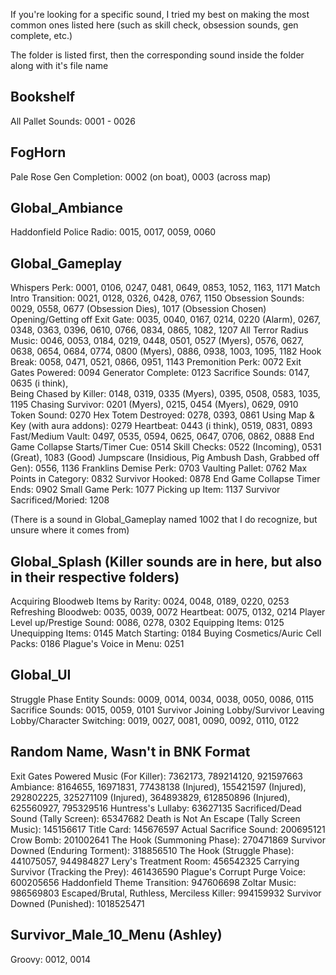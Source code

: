 If you're looking for a specific sound, I tried my best on making the most common ones listed here (such as skill check, obsession sounds, gen complete, etc.)

The folder is listed first, then the corresponding sound inside the folder along with it's file name



Bookshelf
--------------------
All Pallet Sounds: 0001 - 0026

FogHorn
--------------------
Pale Rose Gen Completion: 0002 (on boat), 0003 (across map)

Global_Ambiance
--------------------
Haddonfield Police Radio: 0015, 0017, 0059, 0060

Global_Gameplay
--------------------
Whispers Perk: 0001, 0106, 0247, 0481, 0649, 0853, 1052, 1163, 1171
Match Intro Transition: 0021, 0128, 0326, 0428, 0767, 1150
Obsession Sounds: 0029, 0558, 0677 (Obsession Dies), 1017 (Obsession Chosen)
Opening/Getting off Exit Gate: 0035, 0040, 0167, 0214, 0220 (Alarm), 0267, 0348, 0363, 0396, 0610, 0766, 0834, 0865, 1082, 1207
All Terror Radius Music: 0046, 0053, 0184, 0219, 0448, 0501, 0527 (Myers), 0576, 0627, 0638, 0654, 0684, 0774, 0800 (Myers), 0886, 0938, 1003, 1095, 1182
Hook Break: 0058, 0471, 0521, 0866, 0951, 1143
Premonition Perk: 0072
Exit Gates Powered: 0094
Generator Complete: 0123
Sacrifice Sounds: 0147, 0635 (i think),  
Being Chased by Killer: 0148, 0319, 0335 (Myers), 0395, 0508, 0583, 1035, 1195
Chasing Survivor: 0201 (Myers), 0215, 0454 (Myers), 0629, 0910
Token Sound: 0270
Hex Totem Destroyed: 0278, 0393, 0861
Using Map & Key (with aura addons): 0279
Heartbeat: 0443 (i think), 0519, 0831, 0893
Fast/Medium Vault: 0497, 0535, 0594, 0625, 0647, 0706, 0862, 0888
End Game Collapse Starts/Timer Cue: 0514
Skill Checks: 0522 (Incoming), 0531 (Great), 1083 (Good)
Jumpscare (Insidious, Pig Ambush Dash, Grabbed off Gen): 0556, 1136
Franklins Demise Perk: 0703
Vaulting Pallet: 0762
Max Points in Category: 0832
Survivor Hooked: 0878
End Game Collapse Timer Ends: 0902
Small Game Perk: 1077
Picking up Item: 1137
Survivor Sacrificed/Moried: 1208

(There is a sound in Global_Gameplay named 1002 that I do recognize, but unsure where it comes from)


Global_Splash (Killer sounds are in here, but also in their respective folders)
--------------------
Acquiring Bloodweb Items by Rarity: 0024, 0048, 0189, 0220, 0253
Refreshing Bloodweb: 0035, 0039, 0072
Heartbeat: 0075, 0132, 0214
Player Level up/Prestige Sound: 0086, 0278, 0302
Equipping Items: 0125
Unequipping Items: 0145
Match Starting: 0184
Buying Cosmetics/Auric Cell Packs: 0186
Plague's Voice in Menu: 0251

Global_UI
--------------------
Struggle Phase Entity Sounds: 0009, 0014, 0034, 0038, 0050, 0086, 0115
Sacrifice Sounds: 0015, 0059, 0101
Survivor Joining Lobby/Survivor Leaving Lobby/Character Switching: 0019, 0027, 0081, 0090, 0092, 0110, 0122

Random Name, Wasn't in BNK Format
--------------------
Exit Gates Powered Music (For Killer): 7362173, 789214120, 921597663
Ambiance: 8164655, 16971831, 77438138 (Injured), 155421597 (Injured), 292802225, 325271109 (Injured), 364893829, 612850896 (Injured), 625560927, 795329516
Huntress's Lullaby: 63627135
Sacrificed/Dead Sound (Tally Screen): 65347682
Death is Not An Escape (Tally Screen Music): 145156617
Title Card: 145676597
Actual Sacrifice Sound: 200695121
Crow Bomb: 201002641
The Hook (Summoning Phase): 270471869
Survivor Downed (Enduring Torment): 318856510
The Hook (Struggle Phase): 441075057, 944984827
Lery's Treatment Room: 456542325
Carrying Survivor (Tracking the Prey): 461436590
Plague's Corrupt Purge Voice: 600205656
Haddonfield Theme Transition: 947606698
Zoltar Music: 986569803
Escaped/Brutal, Ruthless, Merciless Killer: 994159932
Survivor Downed (Punished): 1018525471

Survivor_Male_10_Menu (Ashley)
--------------------
Groovy: 0012, 0014














